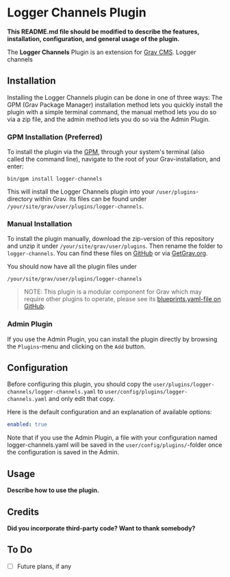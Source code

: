# Logger Channels Plugin

**This README.md file should be modified to describe the features, installation, configuration, and general usage of the plugin.**

The **Logger Channels** Plugin is an extension for [Grav CMS](http://github.com/getgrav/grav). Logger channels

## Installation

Installing the Logger Channels plugin can be done in one of three ways: The GPM (Grav Package Manager) installation method lets you quickly install the plugin with a simple terminal command, the manual method lets you do so via a zip file, and the admin method lets you do so via the Admin Plugin.

### GPM Installation (Preferred)

To install the plugin via the [GPM](http://learn.getgrav.org/advanced/grav-gpm), through your system's terminal (also called the command line), navigate to the root of your Grav-installation, and enter:

    bin/gpm install logger-channels

This will install the Logger Channels plugin into your `/user/plugins`-directory within Grav. Its files can be found under `/your/site/grav/user/plugins/logger-channels`.

### Manual Installation

To install the plugin manually, download the zip-version of this repository and unzip it under `/your/site/grav/user/plugins`. Then rename the folder to `logger-channels`. You can find these files on [GitHub](https://github.com/stephan-strate/grav-plugin-logger-channels) or via [GetGrav.org](http://getgrav.org/downloads/plugins#extras).

You should now have all the plugin files under

    /your/site/grav/user/plugins/logger-channels
	
> NOTE: This plugin is a modular component for Grav which may require other plugins to operate, please see its [blueprints.yaml-file on GitHub](https://github.com/stephan-strate/grav-plugin-logger-channels/blob/master/blueprints.yaml).

### Admin Plugin

If you use the Admin Plugin, you can install the plugin directly by browsing the `Plugins`-menu and clicking on the `Add` button.

## Configuration

Before configuring this plugin, you should copy the `user/plugins/logger-channels/logger-channels.yaml` to `user/config/plugins/logger-channels.yaml` and only edit that copy.

Here is the default configuration and an explanation of available options:

```yaml
enabled: true
```

Note that if you use the Admin Plugin, a file with your configuration named logger-channels.yaml will be saved in the `user/config/plugins/`-folder once the configuration is saved in the Admin.

## Usage

**Describe how to use the plugin.**

## Credits

**Did you incorporate third-party code? Want to thank somebody?**

## To Do

- [ ] Future plans, if any

